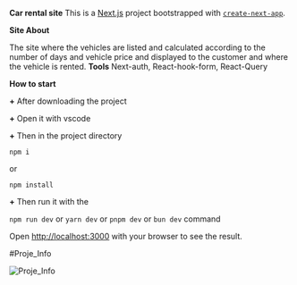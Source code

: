 **Car rental site**
This is a [Next.js](https://nextjs.org/) project bootstrapped with [`create-next-app`](https://github.com/vercel/next.js/tree/canary/packages/create-next-app).

**Site About**

The site where the vehicles are listed and calculated according to the number of days and vehicle price and displayed to the customer and where the vehicle is rented.
**Tools**
Next-auth, React-hook-form, React-Query

**How to start**

**+** After downloading the project

**+** Open it with vscode

**+** Then in the project directory

`npm i`

 or 

`npm install`

**+** Then run it with the 

`npm run dev`
 or
`yarn dev`
 or
`pnpm dev`
 or
`bun dev` command


Open [http://localhost:3000](http://localhost:3000) with your browser to see the result.

#Proje_Info

![Proje_Info](https://github.com/ademsuslu/rentacar/raw/main/public/%C4%B1nfo.jpeg)

